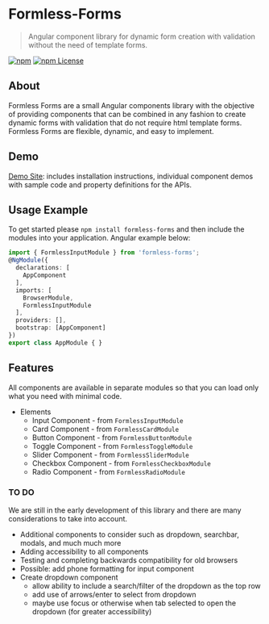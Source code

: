 # Formless-Forms

> Angular component library for dynamic form creation with validation without the need of template forms.

[![npm](https://img.shields.io/npm/v/formless-forms.svg?style=flat-square)](https://www.npmjs.com/package/formless-forms)
[![npm License](https://img.shields.io/npm/l/formless-forms.svg?style=flat-square)](https://github.com/superman2971/formless-forms/blob/master/LICENSE)

## About

Formless Forms are a small Angular components library with the objective of providing components that can be combined in any fashion to create dynamic forms with validation that do not require html template forms. Formless Forms are flexible, dynamic, and easy to implement.

## Demo

[Demo Site](http://formless-forms.netlify.com/): includes installation instructions, individual component demos with sample code and property definitions for the APIs.

## Usage Example

To get started please `npm install formless-forms` and then include the modules into your application. Angular example below:

```typescript
import { FormlessInputModule } from 'formless-forms';
@NgModule({
  declarations: [
    AppComponent
  ],
  imports: [
    BrowserModule,
    FormlessInputModule
  ],
  providers: [],
  bootstrap: [AppComponent]
})
export class AppModule { }
```

## Features

All components are available in separate modules so that you can load only what you need with minimal code.

* Elements
  * Input Component - from `FormlessInputModule`
  * Card Component - from `FormlessCardModule`
  * Button Component - from `FormlessButtonModule`
  * Toggle Component - from `FormlessToggleModule`
  * Slider Component - from `FormlessSliderModule`
  * Checkbox Component - from `FormlessCheckboxModule`
  * Radio Component - from `FormlessRadioModule`

### TO DO

We are still in the early development of this library and there are many considerations to take into account.

* Additional components to consider such as dropdown, searchbar, modals, and much much more
* Adding accessibility to all components
* Testing and completing backwards compatibility for old browsers
* Possible: add phone formatting for input component
* Create dropdown component
  * allow ability to include a search/filter of the dropdown as the top row
  * add use of arrows/enter to select from dropdown
  * maybe use focus or otherwise when tab selected to open the dropdown (for greater accessibility)
